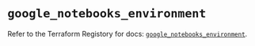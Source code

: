 # `google_notebooks_environment`

Refer to the Terraform Registory for docs: [`google_notebooks_environment`](https://registry.terraform.io/providers/hashicorp/google-beta/4.70.0/docs/resources/google_notebooks_environment).
